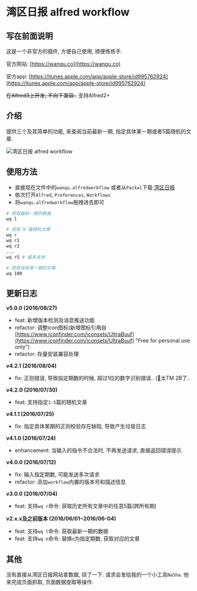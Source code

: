 # 湾区日报 alfred workflow

## 写在前面说明

这是一个非官方的插件, 方便自己使用, 顺便练练手.

官方网站: [https://wanqu.co](https://wanqu.co)

官方app: [https://itunes.apple.com/app/apple-store/id995762924](https://itunes.apple.com/app/apple-store/id995762924)

~~在Alfred3上开发, 不向下兼容..~~
支持Alfred2+

## 介绍

提供三个及其简单的功能, 来查阅当前最新一期, 指定具体某一期或者5篇随机的文章.

![湾区日报 alfred workflow](https://raw.githubusercontent.com/yPangXie/wanqu-workflow/master/screenshot/wanqu-screenshot.png)

## 使用方法

 - 直接现在文件中的`wanqu.alfredworkflow` 或者从`Packal`下载:[湾区日报](http://www.packal.org/workflow/wan-qu-ri-bao-fei-guan-fang)
 - 依次打开`Alfred`, `Preferences`, `Workflows`
 - 将`wanqu.alfredworkflow`拖拽进去即可

```bash
# 获取最新一期的数据
wq l

# 获取`N`篇随机文章
wq r
wq r1
wq r2
...
wq r5 # 最多支持

# 获取具体某一期的文章
wq 100
```

## 更新日志

**v5.0.0 (2016/08/27)**

 - feat: 新增版本检测及消息推送功能
 - refactor: 调整icon图标(新增图标引用自[https://www.iconfinder.com/iconsets/UltraBuuf](https://www.iconfinder.com/iconsets/UltraBuuf) "Free for personal use only")
 - refactor: 存量安装兼容处理

**v4.2.1 (2016/08/04)**

 - fix: 正则错误, 导致指定期数的时候, 超过1位的数字识别错误.. (🌚太TM 2B了..

**v4.2.0 (2016/07/30)**

 - feat: 支持指定`1-5`篇的随机文章

**v4.1.1 (2016/07/25)**

 - fix: 指定具体某期的正则校验存在缺陷, 导致产生垃圾日志

**v4.1.0 (2016/07/24)**

 - enhancement: 当输入的指令不合法时, 不再发送请求, 直接返回错误提示.

**v4.0.0 (2016/07/12)**

 - fix: 输入指定期数, 可能发送多次请求
 - refactor: 添加`workflow`内置的版本号和描述信息

**v3.0.0 (2016/07/04)**

 - feat: 支持`wq r`命令: 获取历史所有文章中的任意5篇(跨所有期)

**v2.x.x及之前版本 (2016/06/01~2016/06-04)**

 - feat: 支持`wq l`命令: 获取最新一期的数据
 - feat: 支持`wq n`命令: 替换`n`为指定期数, 获取对应的文章

## 其他

没有直接从湾区日报网站拿数据, 绕了一下. 请求会发给我的一个小工具`NaSha`. 他来完成页面抓取, 页面数据提取等操作.
